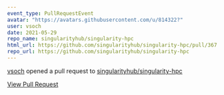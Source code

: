 ```yaml
---
event_type: PullRequestEvent
avatar: "https://avatars.githubusercontent.com/u/814322?"
user: vsoch
date: 2021-05-29
repo_name: singularityhub/singularity-hpc
html_url: https://github.com/singularityhub/singularity-hpc/pull/367
repo_url: https://github.com/singularityhub/singularity-hpc
---
```


<a href='https://github.com/vsoch' target='_blank'>vsoch</a> opened a pull request to <a href='https://github.com/singularityhub/singularity-hpc' target='_blank'>singularityhub/singularity-hpc</a>

<a href='https://github.com/singularityhub/singularity-hpc/pull/367' target='_blank'>View Pull Request</a>